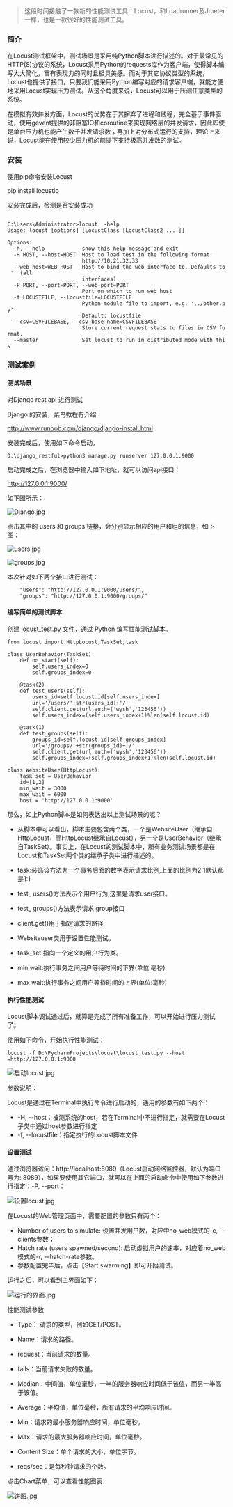 

> 这段时间接触了一款新的性能测试工具：Locust，和Loadrunner及Jmeter一样，也是一款很好的性能测试工具。

### 简介


在Locust测试框架中，测试场景是采用纯Python脚本进行描述的。对于最常见的HTTP(S)协议的系统，Locust采用Python的requests库作为客户端，使得脚本编写大大简化，富有表现力的同时且极具美感。而对于其它协议类型的系统，Locust也提供了接口，只要我们能采用Python编写对应的请求客户端，就能方便地采用Locust实现压力测试。从这个角度来说，Locust可以用于压测任意类型的系统。

在模拟有效并发方面，Locust的优势在于其摒弃了进程和线程，完全基于事件驱动，使用gevent提供的非阻塞IO和coroutine来实现网络层的并发请求，因此即使是单台压力机也能产生数千并发请求数；再加上对分布式运行的支持，理论上来说，Locust能在使用较少压力机的前提下支持极高并发数的测试。

###  安装

使用pip命令安装Locust

pip install locustio

安装完成后，检测是否安装成功

```

C:\Users\Administrator>locust  -help
Usage: locust [options] [LocustClass [LocustClass2 ... ]]

Options:
  -h, --help            show this help message and exit
  -H HOST, --host=HOST  Host to load test in the following format:
                        http://10.21.32.33
  --web-host=WEB_HOST   Host to bind the web interface to. Defaults to
 '' (all
                        interfaces)
  -P PORT, --port=PORT, --web-port=PORT
                        Port on which to run web host
  -f LOCUSTFILE, --locustfile=LOCUSTFILE
                        Python module file to import, e.g. '../other.p
y'.
                        Default: locustfile
  --csv=CSVFILEBASE, --csv-base-name=CSVFILEBASE
                        Store current request stats to files in CSV fo
rmat.
  --master              Set locust to run in distributed mode with thi
s
```
### 测试案例

####  测试场景

对Django rest api 进行测试

Django 的安装，菜鸟教程有介绍

http://www.runoob.com/django/django-install.html

安装完成后，使用如下命令启动，

``` D:\django_restful>python3 manage.py runserver 127.0.0.1:9000  ```

启动完成之后，在浏览器中输入如下地址，就可以访问api接口：

http://127.0.0.1:9000/

如下图所示：

![Django.jpg](https://upload-images.jianshu.io/upload_images/12273007-7c81bf49d7d77c15.jpg?imageMogr2/auto-orient/strip%7CimageView2/2/w/1240)

点击其中的 users 和 groups 链接，会分别显示相应的用户和组的信息，如下图：

![users.jpg](https://upload-images.jianshu.io/upload_images/12273007-b6ae63aff585b937.jpg?imageMogr2/auto-orient/strip%7CimageView2/2/w/1240)

![groups.jpg](https://upload-images.jianshu.io/upload_images/12273007-125041ec48a13dbb.jpg?imageMogr2/auto-orient/strip%7CimageView2/2/w/1240)


本次针对如下两个接口进行测试：

```
    "users": "http://127.0.0.1:9000/users/",
    "groups": "http://127.0.0.1:9000/groups/"
```
#### 编写简单的测试脚本

创建 locust_test.py 文件，通过 Python 编写性能测试脚本。

```
from locust import HttpLocust,TaskSet,task

class UserBehavior(TaskSet):
    def on_start(self):
        self.users_index=0
        self.groups_index=0

    @task(2)
    def test_users(self):
        users_id=self.locust.id[self.users_index]
        url='/users/'+str(users_id)+'/'
        self.client.get(url,auth=('wysh','123456'))
        self.users_index=(self.users_index+1)%len(self.locust.id)

    @task(1)
    def test_groups(self):
        groups_id=self.locust.id[self.groups_index]
        url='/groups/'+str(groups_id)+'/'
        self.client.get(url,auth=('wysh','123456'))
        self.groups_index=(self.groups_index+1)%len(self.locust.id)

class WebsiteUser(HttpLocust):
    task_set = UserBehavior
    id=[1,2]
    min_wait = 3000
    max_wait = 6000
    host = 'http://127.0.0.1:9000'
```
那么，如上Python脚本是如何表达出以上测试场景的呢？

- 从脚本中可以看出，脚本主要包含两个类，一个是WebsiteUser（继承自HttpLocust，而HttpLocust继承自Locust），另一个是UserBehavior（继承自TaskSet）。事实上，在Locust的测试脚本中，所有业务测试场景都是在Locust和TaskSet两个类的继承子类中进行描述的。

-  task:装饰该方法为一个事务后面的数字表示请求比例,上面的比例为2:1默认都是1:1
-  test_ users()方法表示个用户行为,这里是请求user接口。
-  test_ groups()方法表示请求 group接口
-  client.get()用于指定请求的路径
-  Websiteuser类用于设置性能测试。
-  task_set:指向一个定义的用户行为类。
-  min wait:执行事务之间用户等待时间的下界(单位:亳秒)
-  max wait:执行事务之间用户等待时间的上界(单位:亳秒)

####  执行性能测试

Locust脚本调试通过后，就算是完成了所有准备工作，可以开始进行压力测试了。

使用如下命令，开始执行性能测试：

```
locust -f D:\PycharmProjects\locust\locust_test.py --host
=http://127.0.0.1:9000
```
![启动locust.jpg](https://upload-images.jianshu.io/upload_images/12273007-052fa96eba4d3414.jpg?imageMogr2/auto-orient/strip%7CimageView2/2/w/1240)

参数说明：

Locust是通过在Terminal中执行命令进行启动的，通用的参数有如下两个：

-  -H, --host：被测系统的host，若在Terminal中不进行指定，就需要在Locust子类中通过host参数进行指定
-  -f, --locustfile：指定执行的Locust脚本文件

####  设置测试
通过浏览器访问：http://localhost:8089（Locust启动网络监控器，默认为端口号为: 8089），如果要使用其它端口，就可以在上面的启动命令中使用如下参数进行指定：-P, --port：

![设置locust.jpg](https://upload-images.jianshu.io/upload_images/12273007-9bb0cdbf1a1becff.jpg?imageMogr2/auto-orient/strip%7CimageView2/2/w/1240)

在Locust的Web管理页面中，需要配置的参数只有两个：

-  Number of users to simulate: 设置并发用户数，对应中no_web模式的-c, --clients参数；
-  Hatch rate (users spawned/second): 启动虚拟用户的速率，对应着no_web模式的-r, --hatch-rate参数。
- 参数配置完毕后，点击【Start swarming】即可开始测试。

运行之后，可以看到主界面如下：

![运行的界面.jpg](https://upload-images.jianshu.io/upload_images/12273007-5c8e088a8f726315.jpg?imageMogr2/auto-orient/strip%7CimageView2/2/w/1240)

性能测试参数

-  Type： 请求的类型，例如GET/POST。

-  Name：请求的路径。

-  request：当前请求的数量。

-  fails：当前请求失败的数量。

-  Median：中间值，单位毫秒，一半的服务器响应时间低于该值，而另一半高于该值。

-  Average：平均值，单位毫秒，所有请求的平均响应时间。

-  Min：请求的最小服务器响应时间，单位毫秒。

-  Max：请求的最大服务器响应时间，单位毫秒。

-  Content Size：单个请求的大小，单位字节。

-  reqs/sec：是每秒钟请求的个数。

点击Chart菜单，可以查看性能图表

![饼图.jpg](https://upload-images.jianshu.io/upload_images/12273007-7328063025899c76.jpg?imageMogr2/auto-orient/strip%7CimageView2/2/w/1240)
